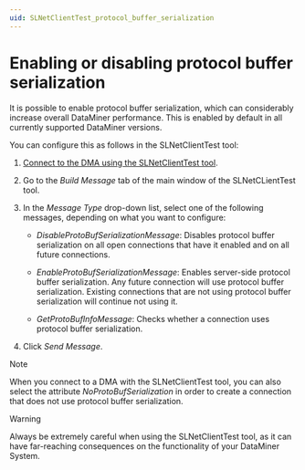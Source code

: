 ```yaml
---
uid: SLNetClientTest_protocol_buffer_serialization
---
```


# Enabling or disabling protocol buffer serialization

It is possible to enable protocol buffer serialization, which can considerably increase overall DataMiner performance. This is enabled by default in all currently supported DataMiner versions.

You can configure this as follows in the SLNetClientTest tool:

1. [Connect to the DMA using the SLNetClientTest tool](xref:Connecting_to_a_DMA_with_the_SLNetClientTest_tool).

1. Go to the *Build Message* tab of the main window of the SLNetCLientTest tool.

1. In the *Message Type* drop-down list, select one of the following messages, depending on what you want to configure:

   - *DisableProtoBufSerializationMessage*: Disables protocol buffer serialization on all open connections that have it enabled and on all future connections.

   - *EnableProtoBufSerializationMessage*: Enables server-side protocol buffer serialization. Any future connection will use protocol buffer serialization. Existing connections that are not using protocol buffer serialization will continue not using it.

   - *GetProtoBufInfoMessage*: Checks whether a connection uses protocol buffer serialization.

1. Click *Send Message*.

> [!NOTE]
> When you connect to a DMA with the SLNetClientTest tool, you can also select the attribute *NoProtoBufSerialization* in order to create a connection that does not use protocol buffer serialization.

> [!WARNING]
> Always be extremely careful when using the SLNetClientTest tool, as it can have far-reaching consequences on the functionality of your DataMiner System.
